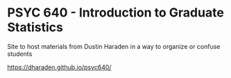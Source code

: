 # PSYC 640 - Introduction to Graduate Statistics

Site to host materials from Dustin Haraden in a way to organize or confuse students 

https://dharaden.github.io/psyc640/ 
